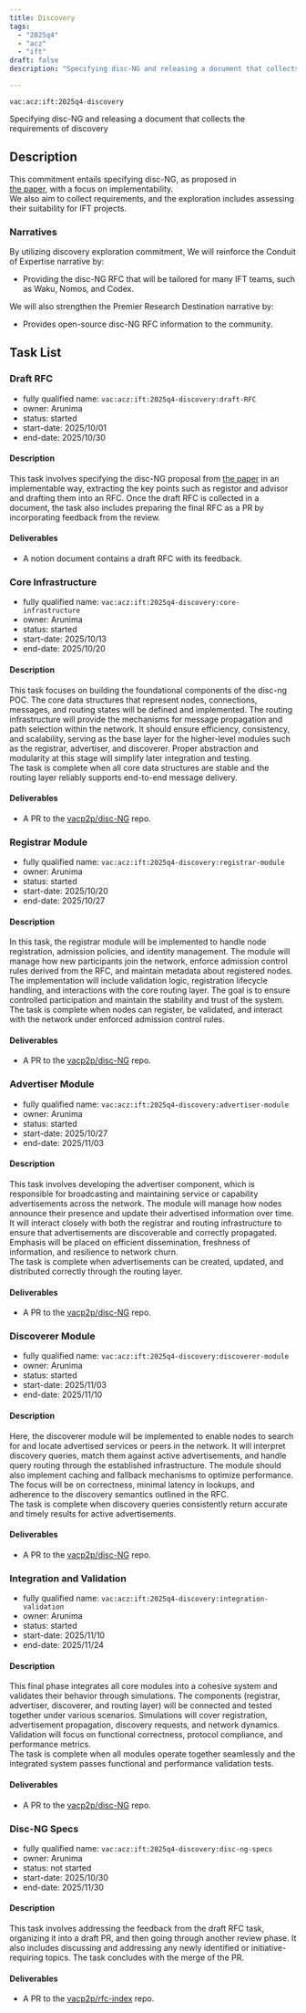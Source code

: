 ```yaml
---
title: Discovery
tags:
  - "2025q4"
  - "acz"
  - "ift"
draft: false
description: "Specifying disc-NG and releasing a document that collects the requirements of discovery"

---
```

 
`vac:acz:ift:2025q4-discovery`

Specifying disc-NG and releasing a document that collects the requirements of discovery
## Description
This commitment entails specifying disc-NG, as proposed in  
[the paper](https://sonnino.com/papers/disc-ng.pdf), with a focus on implementability.  
We also aim to collect requirements, and the exploration includes assessing their suitability for IFT projects.

### Narratives

By utilizing discovery exploration commitment, 
We will reinforce the Conduit of Expertise narrative by:
* Providing the disc-NG RFC that will be tailored for many IFT teams, such as Waku, Nomos, and Codex. 

We will also strengthen the Premier Research Destination narrative by:
* Provides open-source disc-NG RFC information to the community.

## Task List

### Draft RFC

* fully qualified name: `vac:acz:ift:2025q4-discovery:draft-RFC`
* owner: Arunima
* status: started
* start-date: 2025/10/01
* end-date: 2025/10/30

#### Description

This task involves specifying the disc-NG proposal from [the paper](https://sonnino.com/papers/disc-ng.pdf)
in an implementable way, extracting the key points such as registor and advisor and drafting them into an RFC. 
Once the draft RFC is collected in a document, the task also includes preparing the final RFC as a PR 
by incorporating feedback from the review.

#### Deliverables

* A notion document contains a draft RFC with its feedback.

### Core Infrastructure

* fully qualified name: `vac:acz:ift:2025q4-discovery:core-infrastructure`
* owner: Arunima
* status: started
* start-date: 2025/10/13
* end-date: 2025/10/20

#### Description

This task focuses on building the foundational components of the disc-ng POC.
The core data structures that represent nodes, connections, messages,
and routing states will be defined and implemented. 
The routing infrastructure will provide the mechanisms
for message propagation and path selection within the network.
It should ensure efficiency, consistency, and scalability,
serving as the base layer for the higher-level modules
such as the registrar, advertiser, and discoverer.
Proper abstraction and modularity at this stage will simplify later integration and testing.  
The task is complete when all core data structures are stable
and the routing layer reliably supports end-to-end message delivery.

#### Deliverables

* A PR to the [vacp2p/disc-NG](https://github.com/vacp2p/disc-ng/) repo.

### Registrar Module

* fully qualified name: `vac:acz:ift:2025q4-discovery:registrar-module`
* owner: Arunima
* status: started
* start-date: 2025/10/20
* end-date: 2025/10/27

#### Description

In this task, the registrar module will be implemented to handle node registration,
admission policies, and identity management.
The module will manage how new participants join the network,
enforce admission control rules derived from the RFC, and maintain metadata about registered nodes.
The implementation will include validation logic, registration lifecycle handling,
and interactions with the core routing layer.
The goal is to ensure controlled participation and maintain the stability and trust of the system.  
The task is complete when nodes can register, be validated, and interact
with the network under enforced admission control rules.

#### Deliverables

* A PR to the [vacp2p/disc-NG](https://github.com/vacp2p/disc-ng/) repo.

### Advertiser Module

* fully qualified name: `vac:acz:ift:2025q4-discovery:advertiser-module`
* owner: Arunima
* status: started
* start-date: 2025/10/27
* end-date: 2025/11/03

#### Description

This task involves developing the advertiser component, which is responsible for broadcasting
and maintaining service or capability advertisements across the network.
The module will manage how nodes announce their presence and update their advertised information over time.
It will interact closely with both the registrar and routing infrastructure to ensure
that advertisements are discoverable and correctly propagated.
Emphasis will be placed on efficient dissemination, freshness of information, and resilience to network churn.  
The task is complete when advertisements can be created,
updated, and distributed correctly through the routing layer.

#### Deliverables

* A PR to the [vacp2p/disc-NG](https://github.com/vacp2p/disc-ng/) repo.

### Discoverer Module

* fully qualified name: `vac:acz:ift:2025q4-discovery:discoverer-module`
* owner: Arunima
* status: started
* start-date: 2025/11/03
* end-date: 2025/11/10

#### Description

Here, the discoverer module will be implemented to enable nodes
to search for and locate advertised services or peers in the network.
It will interpret discovery queries, match them against active advertisements,
and handle query routing through the established infrastructure.
The module should also implement caching and fallback mechanisms to optimize performance.
The focus will be on correctness, minimal latency in lookups,
and adherence to the discovery semantics outlined in the RFC.  
The task is complete when discovery queries consistently
return accurate and timely results for active advertisements.

#### Deliverables

* A PR to the [vacp2p/disc-NG](https://github.com/vacp2p/disc-ng/) repo.

### Integration and Validation

* fully qualified name: `vac:acz:ift:2025q4-discovery:integration-validation`
* owner: Arunima
* status: started
* start-date: 2025/11/10
* end-date: 2025/11/24

#### Description

This final phase integrates all core modules into a cohesive system
and validates their behavior through simulations.
The components (registrar, advertiser, discoverer, and routing layer)
will be connected and tested together under various scenarios.
Simulations will cover registration, advertisement propagation,
discovery requests, and network dynamics.
Validation will focus on functional correctness, protocol compliance, and performance metrics.  
The task is complete when all modules operate together seamlessly
and the integrated system passes functional and performance validation tests.

#### Deliverables

* A PR to the [vacp2p/disc-NG](https://github.com/vacp2p/disc-ng/) repo.

### Disc-NG Specs

* fully qualified name: `vac:acz:ift:2025q4-discovery:disc-ng-specs`
* owner: Arunima
* status: not started
* start-date: 2025/10/30
* end-date: 2025/11/30

#### Description

This task involves addressing the feedback from the draft RFC task, 
organizing it into a draft PR, and then going through another review phase. 
It also includes discussing and addressing any newly identified or initiative-requiring topics. 
The task concludes with the merge of the PR.


#### Deliverables

* A PR to the [vacp2p/rfc-index](https://github.com/vacp2p/rfc-index/) repo. 
